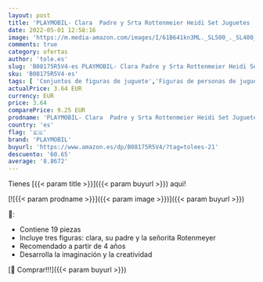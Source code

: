 ```yaml
---
layout: post
title: 'PLAYMOBIL- Clara  Padre y Srta Rottenmeier Heidi Set Juguetes  Multicolor  70258 '
date: 2022-05-01 12:58:16
image: 'https://m.media-amazon.com/images/I/61B641kn3ML._SL500_._SL400_.jpg'
comments: true
category: ofertas
author: 'tole.es'
slug: 'B08175R5V4-es PLAYMOBIL- Clara Padre y Srta Rottenmeier Heidi Set...'
sku: 'B08175R5V4-es'
tags: [ 'Conjuntos de figuras de juguete','Figuras de personas de juguete para niños','Juguetes','Juguetes y juegos','Muñecos y figuras','playmobil','playmobil-','🇪🇸', ]
actualPrice: 3.64 EUR
currency: EUR
price: 3.64
comparePrice: 9.25 EUR
prodname: 'PLAYMOBIL- Clara  Padre y Srta Rottenmeier Heidi Set Juguetes  Multicolor  70258 '
country: 'es'
flag: '🇪🇸'
brand: 'PLAYMOBIL'
buyurl: 'https://www.amazon.es/dp/B08175R5V4/?tag=tolees-21'
descuento: '60.65'
average: '8.8672'
---
```


Tienes [{{< param title >}}]({{< param buyurl >}}) aqui!

[![{{< param prodname >}}]({{< param image >}})]({{< param buyurl >}})

🔎:

- Contiene 19 piezas
- Incluye tres figuras: clara, su padre y la señorita Rotenmeyer
- Recomendado a partir de 4 años
- Desarrolla la imaginación y la creatividad

[🛒 Comprar!!!]({{< param buyurl >}})
